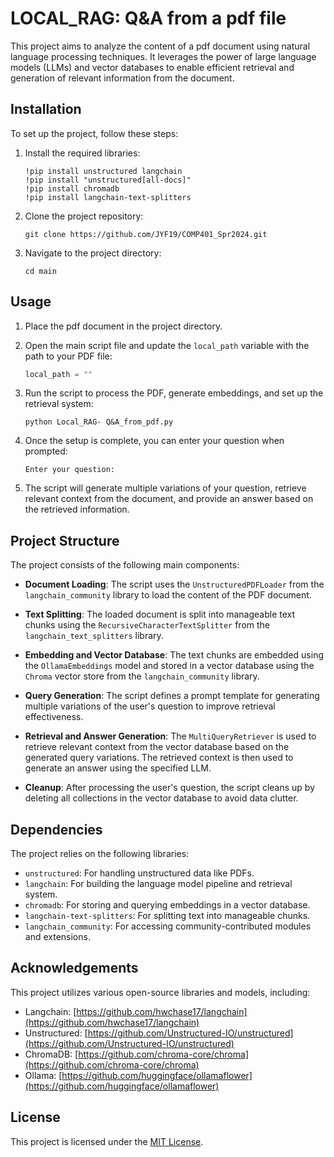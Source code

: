 # LOCAL_RAG: Q&A from a pdf file

This project aims to analyze the content of a pdf document using natural language processing techniques. It leverages the power of large language models (LLMs) and vector databases to enable efficient retrieval and generation of relevant information from the document.

## Installation

To set up the project, follow these steps:

1. Install the required libraries:
   ```
   !pip install unstructured langchain
   !pip install "unstructured[all-docs]"
   !pip install chromadb
   !pip install langchain-text-splitters
   ```

2. Clone the project repository:
   ```
   git clone https://github.com/JYF19/COMP401_Spr2024.git
   ```

3. Navigate to the project directory:
   ```
   cd main
   ```

## Usage

1. Place the pdf document in the project directory.

2. Open the main script file and update the `local_path` variable with the path to your PDF file:
   ```python
   local_path = ""
   ```

3. Run the script to process the PDF, generate embeddings, and set up the retrieval system:
   ```
   python Local_RAG- Q&A_from_pdf.py
   ```

4. Once the setup is complete, you can enter your question when prompted:
   ```
   Enter your question:
   ```

5. The script will generate multiple variations of your question, retrieve relevant context from the document, and provide an answer based on the retrieved information.

## Project Structure

The project consists of the following main components:

- **Document Loading**: The script uses the `UnstructuredPDFLoader` from the `langchain_community` library to load the content of the PDF document.

- **Text Splitting**: The loaded document is split into manageable text chunks using the `RecursiveCharacterTextSplitter` from the `langchain_text_splitters` library.

- **Embedding and Vector Database**: The text chunks are embedded using the `OllamaEmbeddings` model and stored in a vector database using the `Chroma` vector store from the `langchain_community` library.

- **Query Generation**: The script defines a prompt template for generating multiple variations of the user's question to improve retrieval effectiveness.

- **Retrieval and Answer Generation**: The `MultiQueryRetriever` is used to retrieve relevant context from the vector database based on the generated query variations. The retrieved context is then used to generate an answer using the specified LLM.

- **Cleanup**: After processing the user's question, the script cleans up by deleting all collections in the vector database to avoid data clutter.

## Dependencies

The project relies on the following libraries:

- `unstructured`: For handling unstructured data like PDFs.
- `langchain`: For building the language model pipeline and retrieval system.
- `chromadb`: For storing and querying embeddings in a vector database.
- `langchain-text-splitters`: For splitting text into manageable chunks.
- `langchain_community`: For accessing community-contributed modules and extensions.

## Acknowledgements

This project utilizes various open-source libraries and models, including:

- Langchain: [https://github.com/hwchase17/langchain](https://github.com/hwchase17/langchain)
- Unstructured: [https://github.com/Unstructured-IO/unstructured](https://github.com/Unstructured-IO/unstructured)
- ChromaDB: [https://github.com/chroma-core/chroma](https://github.com/chroma-core/chroma)
- Ollama: [https://github.com/huggingface/ollamaflower](https://github.com/huggingface/ollamaflower)

## License

This project is licensed under the [MIT License](LICENSE).
